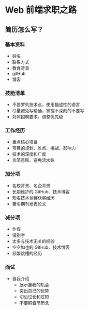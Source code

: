 # Web 前端求职之路

## 简历怎么写？

### 基本资料

- 姓名
- 联系方式
- 教育背景
- gitHub
- 博客

### 技能清单

- 不要罗列技术点，使用描述性的语言
- 尽量避免写精通，掌握不深刻的不要写
- 对照招聘要求，调整优先级

### 工作经历

- 重点核心项目
- 项目的规划、难点、挑战、影响力
- 技术的深度和广度
- 言简意赅、避免流水账

### 加分项

- 名校背景、名企背景
- 长期维护的 GitHub、技术博客
- 知名技术竞赛获奖经历
- 著名期刊发表论文

### 减分项

- 作假
- 错别字
- 太多与技术无关的经验
- 空空如也的 GitHub、技术博客
- 频繁跳槽的经历

### 面试

- 自我介绍
  - 展示自我的机会
  - 突出自己的优势
  - 切忌过长和过短
  - 不要照着简历念
